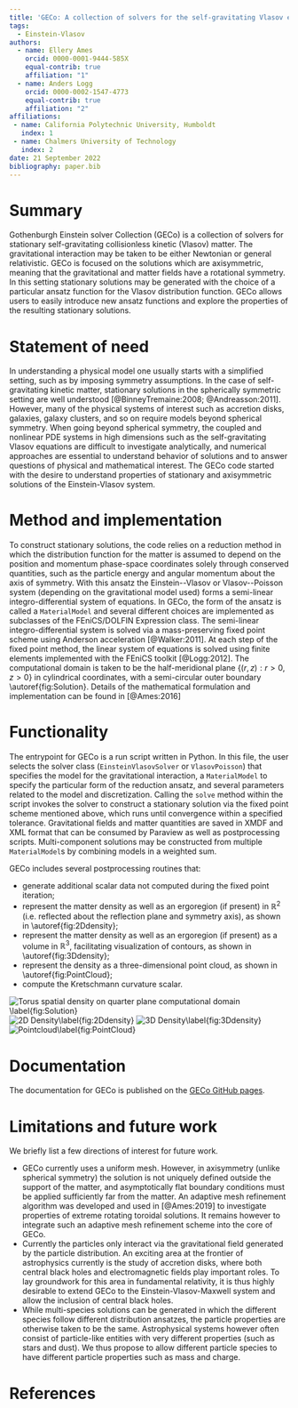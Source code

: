 ```yaml
---
title: 'GECo: A collection of solvers for the self-gravitating Vlasov equations'
tags:
  - Einstein-Vlasov
authors:
  - name: Ellery Ames
    orcid: 0000-0001-9444-585X
    equal-contrib: true
    affiliation: "1"
  - name: Anders Logg
    orcid: 0000-0002-1547-4773
    equal-contrib: true
    affiliation: "2"
affiliations:
 - name: California Polytechnic University, Humboldt
   index: 1
 - name: Chalmers University of Technology
   index: 2
date: 21 September 2022
bibliography: paper.bib
---
```


# Summary

Gothenburgh Einstein solver Collection (GECo) is a collection of solvers for
stationary self-gravitating collisionless kinetic (Vlasov) matter. The
gravitational interaction may be taken to be either Newtonian or general
relativistic. GECo is focused on the solutions which are axisymmetric, meaning
that the gravitational and matter fields have a rotational symmetry. In this
setting stationary solutions may be generated with the choice of a particular
ansatz function for the Vlasov distribution function. GECo allows users to
easily introduce new ansatz functions and explore the properties of the
resulting stationary solutions.

# Statement of need

In understanding a physical model one usually starts with a simplified setting,
such as by imposing symmetry assumptions. In the case of self-gravitating
kinetic matter, stationary solutions in the spherically symmetric setting are
well understood [@BinneyTremaine:2008; @Andreasson:2011]. However, many of the
physical systems of interest such as accretion disks, galaxies, galaxy clusters,
and so on require models beyond spherical symmetry. When going beyond spherical
symmetry, the coupled and nonlinear PDE systems in high dimensions such as the
self-gravitating Vlasov equations are difficult to investigate analytically, and
numerical approaches are essential to understand behavior of solutions and to
answer questions of physical and mathematical interest. The GECo code started
with the desire to understand properties of stationary and axisymmetric
solutions of the Einstein-Vlasov system. 

# Method and implementation

To construct stationary solutions, the code relies on a reduction method in
which the distribution function for the matter is assumed to depend on the
position and momentum phase-space coordinates solely through conserved
quantities, such as the particle energy and angular momentum about the axis of
symmetry. With this ansatz the Einstein--Vlasov or Vlasov--Poisson system
(depending on the gravitational model used) forms a semi-linear
integro-differential system of equations. In GECo, the form of the ansatz is
called a `MaterialModel` and several different choices are implemented as
subclasses of the FEniCS/DOLFIN Expression class. The semi-linear
integro-differential system is solved via a mass-preserving fixed point scheme
using Anderson acceleration [@Walker:2011]. At each step of the fixed point
method, the linear system of equations is solved using finite elements
implemented with the FEniCS toolkit [@Logg:2012]. The computational domain is
taken to be the half-meridional plane $\{(r,z): r>0, z>0 \}$ in cylindrical
coordinates, with a semi-circular outer boundary \autoref{fig:Solution}. Details
of the mathematical formulation and implementation can be found in [@Ames:2016]

# Functionality

The entrypoint for GECo is a run script written in Python. In this file, the
user selects the solver class (`EinsteinVlasovSolver` or `VlasovPoisson`) that
specifies the model for the gravitational interaction, a `MaterialModel` to
specify the particular form of the reduction ansatz, and several parameters
related to the model and discretization. Calling the `solve` method within the
script invokes the solver to construct a stationary solution via the fixed point
scheme mentioned above, which runs until convergence within a specified
tolerance. Gravitational fields and matter quantities are saved in XMDF and XML
format that can be consumed by Paraview as well as postprocessing scripts.
Multi-component solutions may be constructed from multiple `MaterialModel`s by
combining models in a weighted sum.

GECo includes several postprocessing routines that:

* generate additional scalar data not computed during the fixed point iteration;
* represent the matter density as well as an ergoregion (if present) in
  $\mathbb{R}^2$ (i.e. reflected about the reflection plane and symmetry axis),
  as shown in \autoref{fig:2Ddensity};
* represent the matter density as well as an ergoregion (if present) as a volume in $\mathbb{R}^3$, facilitating visualization of contours, as shown in \autoref{fig:3Ddensity};
* represent the density as a three-dimensional point cloud, as shown in \autoref{fig:PointCloud};
* compute the Kretschmann curvature scalar.

![Torus spatial density on quarter plane computational domain \label{fig:Solution}](./figures/density_computational_domain.png)
![2D Density\label{fig:2Ddensity}](./figures/density_2d_density.png)
![3D Density\label{fig:3Ddensity}](./figures/density_3d_density.png)
![Pointcloud\label{fig:PointCloud}](./figures/density_3d_pointcloud.png)

# Documentation

The documentation for GECo is published on the
[GECo GitHub pages](https://github.com/anderslogg/geco).

# Limitations and future work

We briefly list a few directions of interest for future work. 

- GECo currently uses a uniform mesh. However, in axisymmetry (unlike spherical
symmetry) the solution is not uniquely defined outside the support of the
matter, and asymptotically flat boundary conditions must be applied sufficiently
far from the matter. An adaptive mesh refinement algorithm was developed and
used in [@Ames:2019] to investigate properties of extreme rotating toroidal
solutions. It remains however to integrate such an adaptive mesh refinement
scheme into the core of GECo. 
- Currently the particles only interact via the gravitational field generated by
the particle distribution. An exciting area at the frontier of astrophysics
currently is the study of accretion disks, where both central black holes and
electromagnetic fields play important roles. To lay groundwork for this area in
fundamental relativity, it is thus highly desirable to extend GECo to the
Einstein-Vlasov-Maxwell system and allow the inclusion of central black holes.
- While multi-species solutions can be generated in which the different species
follow different distribution ansatzes, the particle properties are otherwise
taken to be the same. Astrophysical systems however often consist of
particle-like entities with very different properties (such as stars and dust).
We thus propose to allow different particle species to have different particle
properties such as mass and charge.

# References
